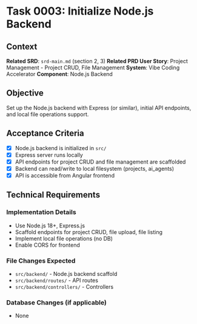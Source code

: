 # Task 0003: Initialize Node.js Backend

## Context
**Related SRD**: `srd-main.md` (section 2, 3)
**Related PRD User Story**: Project Management - Project CRUD, File Management
**System**: Vibe Coding Accelerator
**Component**: Node.js Backend

## Objective
Set up the Node.js backend with Express (or similar), initial API endpoints, and local file operations support.

## Acceptance Criteria
- [x] Node.js backend is initialized in `src/`
- [x] Express server runs locally
- [x] API endpoints for project CRUD and file management are scaffolded
- [x] Backend can read/write to local filesystem (projects, ai_agents)
- [x] API is accessible from Angular frontend

## Technical Requirements
### Implementation Details
- Use Node.js 18+, Express.js
- Scaffold endpoints for project CRUD, file upload, file listing
- Implement local file operations (no DB)
- Enable CORS for frontend

### File Changes Expected
- `src/backend/` - Node.js backend scaffold
- `src/backend/routes/` - API routes
- `src/backend/controllers/` - Controllers

### Database Changes (if applicable)
- None
